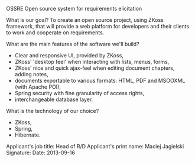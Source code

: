 OSSRE
Open source system for requirements elicitation

What is our goal?
To create an open source project, using ZKoss framework,
that will provide a web platform for developers and their clients to work and cooperate on requirements.

What are the main features of the software we'll build?
* Clear and responsive UI, provided by ZKoss,
* ZKoss' 'desktop feel' when interacting with lists, menus, forms,
* ZKoss' nice and quick ajax-feel when editing document chapters, adding notes,
* documents exportable to various formats: HTML, PDF and MSOOXML (with Apache POI),
* Spring security with fine granularity of access rights,
* interchangeable database layer.

What is the technology of our choice?
* ZKoss,
* Spring,
* Hibernate.

Applicant's job title: Head of R/D
Applicant's print name: Maciej Jagielski
Signature: 
Date: 2013-09-16




